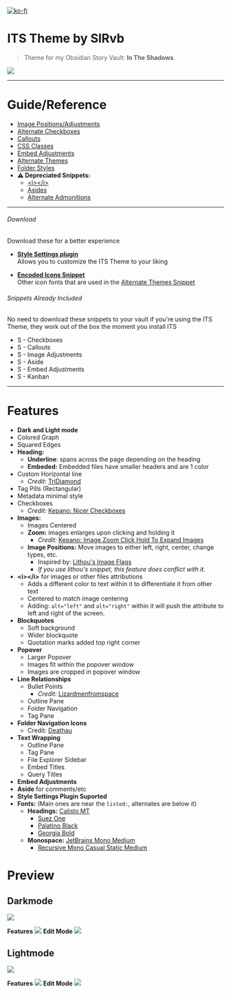 [![ko-fi](https://ko-fi.com/img/githubbutton_sm.svg)](https://ko-fi.com/N4N64JN4L)

# ITS Theme by SlRvb

> Theme for my Obsidian Story Vault: **In The Shadows**.

![](ITS.png)

---
# Guide/Reference

- [Image Positions/Adjustments](Guide/Image-Positions.md)
- [Alternate Checkboxes](Guide/Alternate-Checkboxes.md)
- [Callouts](Guide/Callouts.md)
- [CSS Classes](Guide/CSS-Classes.md)
- [Embed Adjustments](Guide/Embed-Adjustments.md)
- [Alternate Themes](Guide/Alternate-Themes.md)
- [Folder Styles](Guide/Snippet-Folder-Styles.md)
- **⚠ Depreciated Snippets:**
	- [\<i>\</i>](Guide/HTML-I-Attributes.md)
	- [Asides](Guide/Asides.md)
	- [Alternate Admonitions](Guide/Alternate-Admonitions.md)

---
###### Download
Download these for a better experience

- **[Style Settings plugin](https://github.com/mgmeyers/obsidian-style-settings)** <br> Allows you to customize the ITS Theme to your liking

- **[Encoded Icons Snippet](https://github.com/SlRvb/Obsidian--ITS-Theme/blob/main/S%20-%20Encoded%20Icons.css)** <br> Other icon fonts that are used in the [Alternate Themes Snippet](Guide/Alternate-Themes.md)

###### Snippets Already Included
No need to download these snippets to your vault if you're using the ITS Theme, they work out of the box the moment you install ITS

- S - Checkboxes
- S - Callouts
- S - Image Adjustments
- S - Aside
- S - Embed Adjustments
- S - Kanban

---
# Features
- **Dark and Light mode**
- Colored Graph
- Squared Edges
- **Heading:**
	- **Underline**: spans across the page depending on the heading
	- **Embeded:** Embedded files have smaller headers and are 1 color
- Custom Horizontal line
	- *Credit:* [TriDiamond](https://forum.obsidian.md/t/meta-post-common-css-hacks/1978/223)
- Tag Pills (Rectangular)
- Metadata minimal style
- Checkboxes
	- *Credit:* [Kepano: Nicer Checkboxes](https://forum.obsidian.md/t/nicer-checkboxes/2238)
- **Images:**
	- Images Centered
	- **Zoom:** images enlarges upon clicking and holding it 
		- *Credit:* [Kepano: Image Zoom Click Hold To Expand Images](https://forum.obsidian.md/t/image-zoom-click-hold-to-expand-images/5164)
	- **Image Positions:** Move images to either left, right, center, change types, etc.
		- Inspired by: [Lithou's Image Flags](https://github.com/Lithou/Sandbox/blob/main/.obsidian/snippets/pub-Image%20Flags.css)
		- *If you use lithou's snippet, this feature does conflict with it.*
- **\<i>\</i>** for images or other files attributions
	- Adds a different color to text within it to differentiate it from other text
	- Centered to match image centering
	- Adding: `alt="left"` and `alt="right"` within it will push the attribute to left and right of the screen.
- **Blockquotes**
	- Soft background
	- Wider blockquote
	- Quotation marks added top right corner
- **Popover**
	- Larger Popover
	- Images fit within the popover window
	- Images are cropped in popover window
- **Line Relationships**
	- Bullet Points
		- *Credit:* [Lizardmenfromspace](https://forum.obsidian.md/t/meta-post-common-css-hacks/1978/2)
	- Outline Pane
	- Folder Navigation
	- Tag Pane
- **Folder Navigation Icons**
	- Credit: [Deathau](https://forum.obsidian.md/t/meta-post-common-css-hacks/1978/109)
- **Text Wrapping**
	- Outline Pane
	- Tag Pane
	- File Explorer Sidebar
	- Embed Titles
	- Query Titles
- **Embed Adjustments**
- **Aside** for comments/etc
- **Style Settings Plugin Suported**
- **Fonts:** (Main ones are near the `listed:`, alternates are below it)
	- **Headings:** [Calisto MT]()
		- [Suez One](https://fonts.google.com/specimen/Suez+One)
		- [Palatino Black](https://www.fonts.com/font/linotype/palatino/black)
		- [Georgia Bold](https://www.fonts.com/font/microsoft-corporation/georgia/bold)
	- **Monospace:** [JetBrains Mono Medium](https://www.jetbrains.com/lp/mono/)
		- [Recursive Mono Casual Static Medium](https://www.recursive.design/)

# Preview

## Darkmode
![](Images/Darkmode.png)

**Features**
![](Images/Darkmode-Features.png)
**Edit Mode**
![](Images/Darkmode-Editing.png)

## Lightmode

![](Images/Lightmode.png)

**Features**
![](Images/Lightmode-Features.png)
**Edit Mode**
![](Images/Lightmode-Editing.png)


